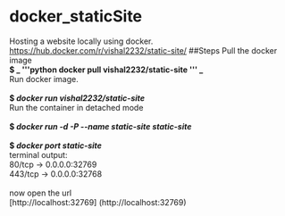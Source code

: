 # docker_staticSite
Hosting a website locally using docker.<br>https://hub.docker.com/r/vishal2232/static-site/
##Steps
Pull the docker image<br>
**$ _
'''python
docker pull vishal2232/static-site
'''
_**<br>Run docker image.<br><br>
**$ _docker run vishal2232/static-site_** <br>Run the container in detached mode<br><br>
**$ _docker run -d -P --name static-site static-site_**</br><br>
**$ _docker port static-site_**<br>
terminal output:<br>80/tcp -> 0.0.0.0:32769<br>
443/tcp -> 0.0.0.0:32768<br><br>
 now open the url<br>[http://localhost:32769] (http://localhost:32769) <br>
